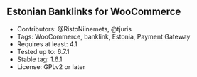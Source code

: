 ## Estonian Banklinks for WooCommerce ##

- Contributors: @RistoNiinemets, @tjuris
- Tags: WooCommerce, banklink, Estonia, Payment Gateway
- Requires at least: 4.1
- Tested up to: 6.7.1
- Stable tag: 1.6.1
- License: GPLv2 or later
